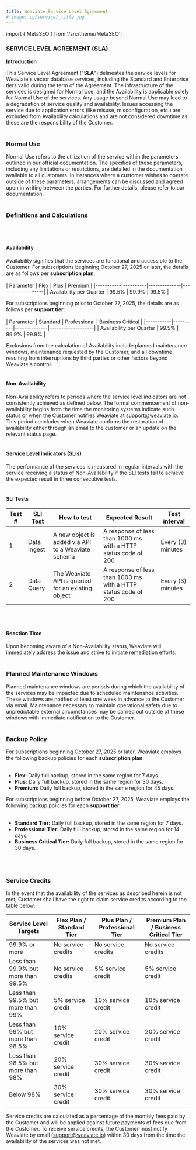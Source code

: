 ```yaml
---
title: Weaviate Service Level Agreement
# image: og/service/_title.jpg
---
```


import { MetaSEO } from '/src/theme/MetaSEO';

<MetaSEO img="og/service/_title.jpg" />

### **SERVICE LEVEL AGREEMENT (SLA)**

**Introduction**

This Service Level Agreement ("**SLA**") delineates the service levels for Weaviate's vector database services, including the Standard and Enterprise tiers valid during the term of the Agreement. The infrastructure of the services is designed for Normal Use, and the Availability is applicable solely for Normal Use of the services. Any usage beyond Normal Use may lead to a degradation of service quality and availability. Issues accessing the service due to application errors (like misuse, misconfiguration, etc.) are excluded from Availability calculations and are not considered downtime as these are the responsibility of the Customer.
<br></br>

### **Normal Use**

Normal Use refers to the utilization of the service within the parameters outlined in our official documentation. The specifics of these parameters, including any limitations or restrictions, are detailed in the documentation available to all customers. In instances where a customer wishes to operate outside of these parameters, arrangements can be discussed and agreed upon in writing between the parties. For further details, please refer to our documentation.
<br></br>

### **Definitions and Calculations**
<br></br>

#### **Availability**

Availability signifies that the services are functional and accessible to the Customer. 
For subscriptions beginning October 27, 2025 or later, the details are as follows per **subscription plan**:
<br></br>
| Parameter | Flex | Plus | Premium |
|-----------|----------|--------------|-------------------|
| Availability per Quarter | 99.5% | 99.9% | 99.5% |

For subscriptions beginning prior to October 27, 2025, the details are as follows per **support tier**:
<br></br>
| Parameter | Standard | Professional | Business Critical |
|-----------|----------|--------------|-------------------|
| Availability per Quarter | 99.5% | 99.9% | 99.9% |

Exclusions from the calculation of Availability include planned maintenance windows, maintenance requested by the Customer, and all downtime resulting from interruptions by third parties or other factors beyond Weaviate's control.
<br></br>

#### **Non-Availability**

Non-Availability refers to periods where the service level indicators are not consistently achieved as defined below. The formal commencement of non-availability begins from the time the monitoring systems indicate such status or when the Customer notifies Weaviate at support@weaviate.io. This period concludes when Weaviate confirms the restoration of availability either through an email to the customer or an update on the relevant status page.
<br></br>

#### **Service Level Indicators (SLIs)**

The performance of the services is measured in regular intervals with the service receiving a status of Non-Availability if the SLI tests fail to achieve the expected result in three consecutive tests.
<br></br>

#### **SLI Tests**

| Test # | SLI Test | How to test | Expected Result | Test interval |
|--------|----------|-------------|-----------------|---------------|
| 1 | Data Ingest | A new object is added via API to a Weaviate schema | A response of less than 1000 ms with a HTTP status code of 200 | Every (3) minutes |
| 2 | Data Query | The Weaviate API is queried for an existing object | A response of less than 1000 ms with a HTTP status code of 200 | Every (3) minutes |
<br></br>

#### **Reaction Time**

Upon becoming aware of a Non-Availability status, Weaviate will immediately address the issue and strive to initiate remediation efforts.
<br></br>

### **Planned Maintenance Windows**

Planned maintenance windows are periods during which the availability of the services may be impacted due to scheduled maintenance activities. These windows are notified at least one week in advance to the Customer via email. Maintenance necessary to maintain operational safety due to unpredictable external circumstances may be carried out outside of these windows with immediate notification to the Customer.
<br></br>

### **Backup Policy**

For subscriptions beginning October 27, 2025 or later, Weaviate employs the following backup policies for each  **subscription plan**:
<br></br>

- **Flex:** Daily full backup, stored in the same region for 7 days.
- **Plus:** Daily full backup, stored in the same region for 30 days.
- **Premium:** Daily full backup, stored in the same region for 45 days.

For subscriptions beginning before October 27, 2025, Weaviate employs the following backup policies for each **support tier**:
<br></br>

- **Standard Tier:** Daily full backup, stored in the same region for 7 days.
- **Professional Tier:** Daily full backup, stored in the same region for 14 days.
- **Business Critical Tier:** Daily full backup, stored in the same region for 30 days.
  
<br></br>

### **Service Credits**

In the event that the availability of the services as described herein is not met, Customer shall have the right to claim service credits according to the table below:

| Service Level Targets | Flex Plan / Standard Tier | Plus Plan / Professional Tier | Premium Plan / Business Critical Tier |
|-----------------------|---------------|-------------------|------------------------|
| 99.9% or more | No service credits | No service credits | No service credits |
| Less than 99.9% but more than 99.5% | No service credits | 5% service credit | 5% service credit |
| Less than 99.5% but more than 99% | 5% service credit | 10% service credit | 10% service credit |
| Less than 99% but more than 98.5% | 10% service credit | 20% service credit | 20% service credit |
| Less than 98.5% but more than 98% | 20% service credit | 30% service credit | 30% service credit |
| Below 98% | 30% service credit | 30% service credit | 30% service credit |

Service credits are calculated as a percentage of the monthly fees paid by the Customer and will be applied against future payments of fees due from the Customer. To receive service credits, the Customer must notify Weaviate by email (support@weaviate.io) within 30 days from the time the availability of the services was not met.
